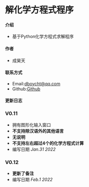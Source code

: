 # 解化学方程式程序

#### 介绍
- 基于Python化学方程式求解程序

#### 作者
- 成昊天

#### 联系方式
- Email:dboycht@qq.com
- Github:[Github](http://github.com/chenghaotia)

#### 更新日志
### V0.11
- 拥有图形化输入窗口
-  **不支持除汉语外的其他语言** 
-  **无说明** 
-  **不支持左右超过4个的化学方程式计算** 
-  编写日期 _Jan.31 2022_ 
### V0.12
-  **更新了备注**
-  编写日期 _Feb.1 2022_ 


